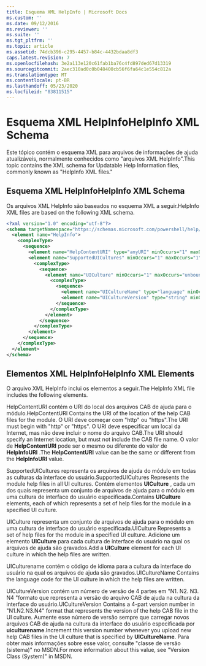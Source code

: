 ```yaml
---
title: Esquema XML HelpInfo | Microsoft Docs
ms.custom: ''
ms.date: 09/12/2016
ms.reviewer: ''
ms.suite: ''
ms.tgt_pltfrm: ''
ms.topic: article
ms.assetid: 74dcb396-c295-4457-b84c-4432bdaa8df3
caps.latest.revision: 7
ms.openlocfilehash: 3e2a113e120c61fab1ba76c4fd897ded67d13319
ms.sourcegitcommit: 2aec310ad0c0b048400cb56f6fa64c1e554c812a
ms.translationtype: MT
ms.contentlocale: pt-BR
ms.lasthandoff: 05/23/2020
ms.locfileid: "83811515"
---
```

# <a name="helpinfo-xml-schema"></a><span data-ttu-id="1f3b0-102">Esquema XML HelpInfo</span><span class="sxs-lookup"><span data-stu-id="1f3b0-102">HelpInfo XML Schema</span></span>

<span data-ttu-id="1f3b0-103">Este tópico contém o esquema XML para arquivos de informações de ajuda atualizáveis, normalmente conhecidos como "arquivos XML HelpInfo".</span><span class="sxs-lookup"><span data-stu-id="1f3b0-103">This topic contains the XML schema for Updatable Help Information files, commonly known as "HelpInfo XML files."</span></span>

## <a name="helpinfo-xml-schema"></a><span data-ttu-id="1f3b0-104">Esquema XML HelpInfo</span><span class="sxs-lookup"><span data-stu-id="1f3b0-104">HelpInfo XML Schema</span></span>

<span data-ttu-id="1f3b0-105">Os arquivos XML HelpInfo são baseados no esquema XML a seguir.</span><span class="sxs-lookup"><span data-stu-id="1f3b0-105">HelpInfo XML files are based on the following XML schema.</span></span>

```xml
<?xml version="1.0" encoding="utf-8"?>
<schema targetNamespace="https://schemas.microsoft.com/powershell/help/2010/05" xmlns="http://www.w3.org/2001/XMLSchema">
  <element name="HelpInfo">
    <complexType>
      <sequence>
        <element name="HelpContentURI" type="anyURI" minOccurs="1" maxOccurs="1" />
        <element name="SupportedUICultures" minOccurs="1" maxOccurs="1">
          <complexType>
            <sequence>
              <element name="UICulture" minOccurs="1" maxOccurs="unbounded">
                <complexType>
                  <sequence>
                    <element name="UICultureName" type="language" minOccurs="1" maxOccurs="1" />
                    <element name="UICultureVersion" type="string" minOccurs="1" maxOccurs="1" />
                  </sequence>
                </complexType>
              </element>
            </sequence>
          </complexType>
        </element>
      </sequence>
    </complexType>
  </element>
</schema>
```

## <a name="helpinfo-xml-elements"></a><span data-ttu-id="1f3b0-106">Elementos XML HelpInfo</span><span class="sxs-lookup"><span data-stu-id="1f3b0-106">HelpInfo XML Elements</span></span>

<span data-ttu-id="1f3b0-107">O arquivo XML HelpInfo inclui os elementos a seguir.</span><span class="sxs-lookup"><span data-stu-id="1f3b0-107">The HelpInfo XML file includes the following elements.</span></span>

<span data-ttu-id="1f3b0-108">HelpContentURI contém o URI do local dos arquivos CAB de ajuda para o módulo.</span><span class="sxs-lookup"><span data-stu-id="1f3b0-108">HelpContentURI Contains the URI of the location of the help CAB files for the module.</span></span> <span data-ttu-id="1f3b0-109">O URI deve começar com "http" ou "https".</span><span class="sxs-lookup"><span data-stu-id="1f3b0-109">The URI must begin with "http" or "https".</span></span> <span data-ttu-id="1f3b0-110">O URI deve especificar um local da Internet, mas não deve incluir o nome do arquivo CAB.</span><span class="sxs-lookup"><span data-stu-id="1f3b0-110">The URI should specify an Internet location, but must not include the CAB file name.</span></span> <span data-ttu-id="1f3b0-111">O valor de **HelpContentURI** pode ser o mesmo ou diferente do valor de **HelpInfoURI** .</span><span class="sxs-lookup"><span data-stu-id="1f3b0-111">The **HelpContentURI** value can be the  same or different from the **HelpInfoURI** value.</span></span>

<span data-ttu-id="1f3b0-112">SupportedUICultures representa os arquivos de ajuda do módulo em todas as culturas da interface do usuário.</span><span class="sxs-lookup"><span data-stu-id="1f3b0-112">SupportedUICultures Represents the module help files in all UI cultures.</span></span> <span data-ttu-id="1f3b0-113">Contém elementos **UICulture** , cada um dos quais representa um conjunto de arquivos de ajuda para o módulo em uma cultura de interface do usuário especificada.</span><span class="sxs-lookup"><span data-stu-id="1f3b0-113">Contains **UICulture** elements, each of which represents a set of help files for the module in a specified UI culture.</span></span>

<span data-ttu-id="1f3b0-114">UICulture representa um conjunto de arquivos de ajuda para o módulo em uma cultura de interface do usuário especificada.</span><span class="sxs-lookup"><span data-stu-id="1f3b0-114">UICulture Represents a set of help files for the module in a specified UI culture.</span></span> <span data-ttu-id="1f3b0-115">Adicione um elemento **UICulture** para cada cultura de interface do usuário na qual os arquivos de ajuda são gravados.</span><span class="sxs-lookup"><span data-stu-id="1f3b0-115">Add a **UICulture** element for each UI culture in which the help files are written.</span></span>

<span data-ttu-id="1f3b0-116">UICulturename contém o código de idioma para a cultura da interface do usuário na qual os arquivos de ajuda são gravados.</span><span class="sxs-lookup"><span data-stu-id="1f3b0-116">UICultureName Contains the language code for the UI culture in which the help files are written.</span></span>

<span data-ttu-id="1f3b0-117">UICultureVersion contém um número de versão de 4 partes em "N1. N2. N3. N4 "formato que representa a versão do arquivo CAB de ajuda na cultura da interface do usuário.</span><span class="sxs-lookup"><span data-stu-id="1f3b0-117">UICultureVersion Contains a 4-part version number in "N1.N2.N3.N4" format that represents the version of the help CAB file in the UI culture.</span></span> <span data-ttu-id="1f3b0-118">Aumente esse número de versão sempre que carregar novos arquivos CAB de ajuda na cultura da interface do usuário especificada por **uiculturename**.</span><span class="sxs-lookup"><span data-stu-id="1f3b0-118">Increment this version number whenever you upload new help CAB files in the UI culture that is specified by **UICultureName**.</span></span> <span data-ttu-id="1f3b0-119">Para obter mais informações sobre esse valor, consulte "classe de versão (sistema)" no MSDN.</span><span class="sxs-lookup"><span data-stu-id="1f3b0-119">For more information about this value, see "Version Class (System)" in MSDN.</span></span>
